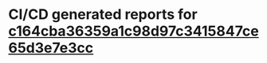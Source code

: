 # CI/CD generated reports for [c164cba36359a1c98d97c3415847ce65d3e7e3cc](https://github.com/hydephp/develop/commit/c164cba36359a1c98d97c3415847ce65d3e7e3cc)
